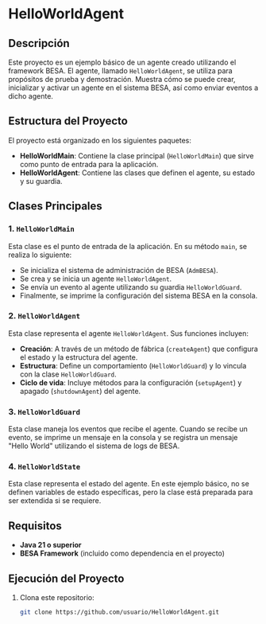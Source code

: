 # HelloWorldAgent

## Descripción

Este proyecto es un ejemplo básico de un agente creado utilizando el framework BESA. El agente, llamado `HelloWorldAgent`, se utiliza para propósitos de prueba y demostración. Muestra cómo se puede crear, inicializar y activar un agente en el sistema BESA, así como enviar eventos a dicho agente.

## Estructura del Proyecto

El proyecto está organizado en los siguientes paquetes:

- **HelloWorldMain**: Contiene la clase principal (`HelloWorldMain`) que sirve como punto de entrada para la aplicación.
- **HelloWorldAgent**: Contiene las clases que definen el agente, su estado y su guardia.

## Clases Principales

### 1. `HelloWorldMain`

Esta clase es el punto de entrada de la aplicación. En su método `main`, se realiza lo siguiente:
- Se inicializa el sistema de administración de BESA (`AdmBESA`).
- Se crea y se inicia un agente `HelloWorldAgent`.
- Se envía un evento al agente utilizando su guardia `HelloWorldGuard`.
- Finalmente, se imprime la configuración del sistema BESA en la consola.

### 2. `HelloWorldAgent`

Esta clase representa el agente `HelloWorldAgent`. Sus funciones incluyen:
- **Creación**: A través de un método de fábrica (`createAgent`) que configura el estado y la estructura del agente.
- **Estructura**: Define un comportamiento (`HelloWorldGuard`) y lo vincula con la clase `HelloWorldGuard`.
- **Ciclo de vida**: Incluye métodos para la configuración (`setupAgent`) y apagado (`shutdownAgent`) del agente.

### 3. `HelloWorldGuard`

Esta clase maneja los eventos que recibe el agente. Cuando se recibe un evento, se imprime un mensaje en la consola y se registra un mensaje "Hello World" utilizando el sistema de logs de BESA.

### 4. `HelloWorldState`

Esta clase representa el estado del agente. En este ejemplo básico, no se definen variables de estado específicas, pero la clase está preparada para ser extendida si se requiere.

## Requisitos

- **Java 21 o superior**
- **BESA Framework** (incluido como dependencia en el proyecto)

## Ejecución del Proyecto

1. Clona este repositorio:
   ```bash
   git clone https://github.com/usuario/HelloWorldAgent.git
